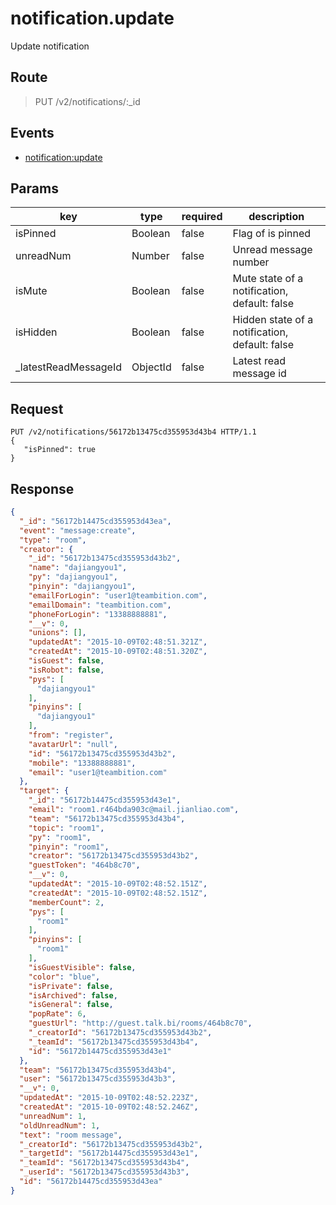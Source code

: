# notification.update

Update notification

## Route
> PUT /v2/notifications/:_id

## Events
* [notification:update](../event/notification.update.html)

## Params
| key            | type               | required | description |
| -------------- | ------------------ | -------- | ------------ |
| isPinned       | Boolean            | false    | Flag of is pinned    |
| unreadNum      | Number             | false    | Unread message number    |
| isMute         | Boolean            | false    | Mute state of a notification, default: false |
| isHidden       | Boolean            | false    | Hidden state of a notification, default: false |
| _latestReadMessageId   | ObjectId            | false    | Latest read message id |

## Request
```
PUT /v2/notifications/56172b13475cd355953d43b4 HTTP/1.1
{
   "isPinned": true
}
```

## Response
```json
{
  "_id": "56172b14475cd355953d43ea",
  "event": "message:create",
  "type": "room",
  "creator": {
    "_id": "56172b13475cd355953d43b2",
    "name": "dajiangyou1",
    "py": "dajiangyou1",
    "pinyin": "dajiangyou1",
    "emailForLogin": "user1@teambition.com",
    "emailDomain": "teambition.com",
    "phoneForLogin": "13388888881",
    "__v": 0,
    "unions": [],
    "updatedAt": "2015-10-09T02:48:51.321Z",
    "createdAt": "2015-10-09T02:48:51.320Z",
    "isGuest": false,
    "isRobot": false,
    "pys": [
      "dajiangyou1"
    ],
    "pinyins": [
      "dajiangyou1"
    ],
    "from": "register",
    "avatarUrl": "null",
    "id": "56172b13475cd355953d43b2",
    "mobile": "13388888881",
    "email": "user1@teambition.com"
  },
  "target": {
    "_id": "56172b14475cd355953d43e1",
    "email": "room1.r464bda903c@mail.jianliao.com",
    "team": "56172b13475cd355953d43b4",
    "topic": "room1",
    "py": "room1",
    "pinyin": "room1",
    "creator": "56172b13475cd355953d43b2",
    "guestToken": "464b8c70",
    "__v": 0,
    "updatedAt": "2015-10-09T02:48:52.151Z",
    "createdAt": "2015-10-09T02:48:52.151Z",
    "memberCount": 2,
    "pys": [
      "room1"
    ],
    "pinyins": [
      "room1"
    ],
    "isGuestVisible": false,
    "color": "blue",
    "isPrivate": false,
    "isArchived": false,
    "isGeneral": false,
    "popRate": 6,
    "guestUrl": "http://guest.talk.bi/rooms/464b8c70",
    "_creatorId": "56172b13475cd355953d43b2",
    "_teamId": "56172b13475cd355953d43b4",
    "id": "56172b14475cd355953d43e1"
  },
  "team": "56172b13475cd355953d43b4",
  "user": "56172b13475cd355953d43b3",
  "__v": 0,
  "updatedAt": "2015-10-09T02:48:52.223Z",
  "createdAt": "2015-10-09T02:48:52.246Z",
  "unreadNum": 1,
  "oldUnreadNum": 1,
  "text": "room message",
  "_creatorId": "56172b13475cd355953d43b2",
  "_targetId": "56172b14475cd355953d43e1",
  "_teamId": "56172b13475cd355953d43b4",
  "_userId": "56172b13475cd355953d43b3",
  "id": "56172b14475cd355953d43ea"
}
```

